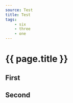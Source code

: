 ```yaml
---
source: Test
title: Test
tags:
    - six
    - three
    - one
---
```


# {{ page.title }}

## First

## Second
